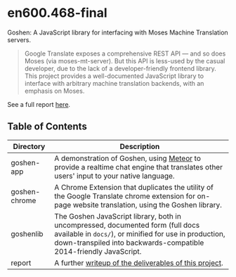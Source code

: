 # en600.468-final
Goshen: A JavaScript library for interfacing with Moses Machine Translation servers.

> Google Translate exposes a comprehensive REST API — and so does Moses (via moses-mt-server). But this API is less-used by the casual developer, due to the lack of a developer-friendly frontend library. This project provides a well-documented JavaScript library to interface with arbitrary machine translation backends, with an emphasis on Moses.

See a full report [here](https://github.com/j6k4m8/en600.468-final/blob/master/report/report.md).

## Table of Contents
| Directory | Description |
|-----------|-------------|
| goshen-app | A demonstration of Goshen, using [Meteor](https://meteor.com) to provide a realtime chat engine that translates other users' input to your native language. |
| goshen-chrome | A Chrome Extension that duplicates the utility of the Google Translate chrome extension for on-page website translation, using the Goshen library. |
| goshenlib | The Goshen JavaScript library, both in uncompressed, documented form (full docs available in `docs/`), or minified for use in production, down-transpiled into backwards-compatible 2014-friendly JavaScript. |
| report | A further [writeup of the deliverables of this project](https://github.com/j6k4m8/en600.468-final/blob/master/report/report.md). |
